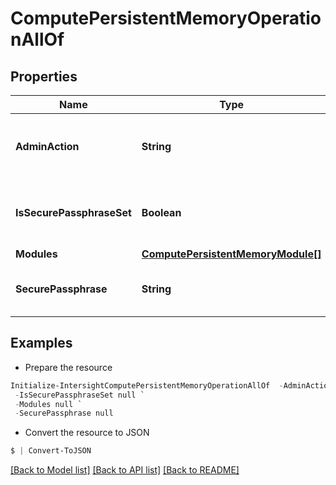 # ComputePersistentMemoryOperationAllOf
## Properties

Name | Type | Description | Notes
------------ | ------------- | ------------- | -------------
**AdminAction** | **String** | Administrative actions that can be performed on the Persistent Memory Modules. | [optional] [default to "None"]
**IsSecurePassphraseSet** | **Boolean** | Indicates whether the value of the &#39;securePassphrase&#39; property has been set. | [optional] [readonly] 
**Modules** | [**ComputePersistentMemoryModule[]**](ComputePersistentMemoryModule.md) |  | [optional] 
**SecurePassphrase** | **String** | Secure passphrase of the Persistent Memory Modules of the server. | [optional] 

## Examples

- Prepare the resource
```powershell
Initialize-IntersightComputePersistentMemoryOperationAllOf  -AdminAction null `
 -IsSecurePassphraseSet null `
 -Modules null `
 -SecurePassphrase null
```

- Convert the resource to JSON
```powershell
$ | Convert-ToJSON
```

[[Back to Model list]](../README.md#documentation-for-models) [[Back to API list]](../README.md#documentation-for-api-endpoints) [[Back to README]](../README.md)

